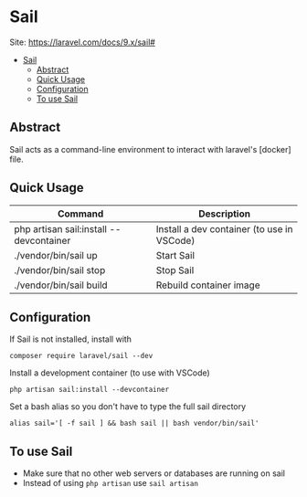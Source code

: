 # Sail

Site: https://laravel.com/docs/9.x/sail#
- [Sail](#sail)
  - [Abstract](#abstract)
  - [Quick Usage](#quick-usage)
  - [Configuration](#configuration)
  - [To use Sail](#to-use-sail)


## Abstract
Sail acts as a command-line environment to interact with laravel's [docker] file.

## Quick Usage
| Command | Description |
| ----------- | ----------- |
| php artisan sail:install --devcontainer | Install a dev container (to use in VSCode) |
| ./vendor/bin/sail up | Start Sail |
| ./vendor/bin/sail stop | Stop Sail |
| ./vendor/bin/sail build | Rebuild container image |

## Configuration
If Sail is not installed, install with

`composer require laravel/sail --dev`

Install a development container (to use with VSCode)

`php artisan sail:install --devcontainer`

Set a bash alias so you don't have to type the full sail directory

`alias sail='[ -f sail ] && bash sail || bash vendor/bin/sail'`

## To use Sail
- Make sure that no other web servers or databases are running on sail
- Instead of using `php artisan` use `sail artisan`